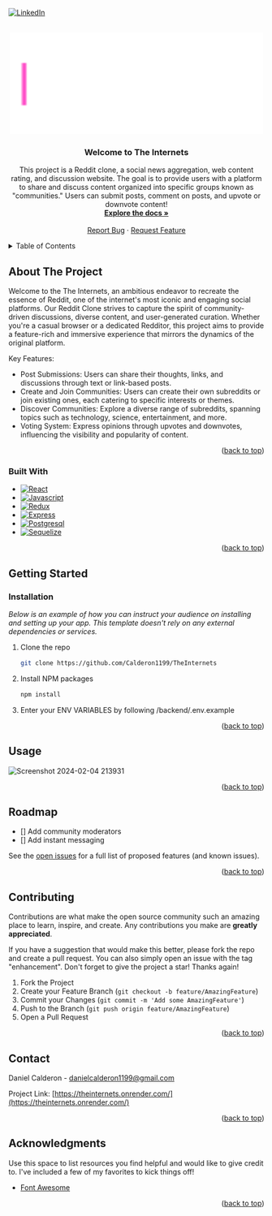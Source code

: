 <!-- Improved compatibility of back to top link: See: https://github.com/othneildrew/Best-README-Template/pull/73 -->
<a name="readme-top"></a>
<!--
*** Thanks for checking out the Best-README-Template. If you have a suggestion
*** that would make this better, please fork the repo and create a pull request
*** or simply open an issue with the tag "enhancement".
*** Don't forget to give the project a star!
*** Thanks again! Now go create something AMAZING! :D
-->



<!-- PROJECT SHIELDS -->
<!--
*** I'm using markdown "reference style" links for readability.
*** Reference links are enclosed in brackets [ ] instead of parentheses ( ).
*** See the bottom of this document for the declaration of the reference variables
*** for contributors-url, forks-url, etc. This is an optional, concise syntax you may use.
*** https://www.markdownguide.org/basic-syntax/#reference-style-links
-->

[![LinkedIn][linkedin-shield]][linkedin-url]



<!-- PROJECT LOGO -->
<br />
<div align="center">
  <a href="https://theinternets.onrender.com/">
    <img src="frontend/public/the-internets-high-resolution-logo-transparent.png" alt="Logo" height="200">
  </a>

  <h3 align="center">Welcome to The Internets</h3>

  <p align="center">
    This project is a Reddit clone, a social news aggregation, web content rating, and discussion website. The goal is to provide users with a platform to share and discuss content organized into specific groups known as "communities." Users can submit posts, comment on posts, and upvote or downvote content!
    <br />
    <a href="https://github.com/Calderon1199/TheInternets/wiki/API-Documentation"><strong>Explore the docs »</strong></a>
    <br />
    <br />
    <!-- <a href="https://github.com/othneildrew/Best-README-Template">View Demo</a> -->
    <!-- · -->
    <a href="https://github.com/Calderon1199/TheInternets/issues">Report Bug</a>
    ·
    <a href="https://github.com/Calderon1199/TheInternets/issues">Request Feature</a>
  </p>
</div>



<!-- TABLE OF CONTENTS -->
<details>
  <summary>Table of Contents</summary>
  <ol>
    <li>
      <a href="#about-the-project">About The Project</a>
      <ul>
        <li><a href="#built-with">Built With</a></li>
      </ul>
    </li>
    <li>
      <a href="#getting-started">Getting Started</a>
      <ul>
        <li><a href="#installation">Installation</a></li>
      </ul>
    </li>
    <li><a href="#usage">Usage</a></li>
    <li><a href="#roadmap">Roadmap</a></li>
    <li><a href="#contributing">Contributing</a></li>
    <li><a href="#contact">Contact</a></li>
  </ol>
</details>



<!-- ABOUT THE PROJECT -->
## About The Project


Welcome to the The Internets, an ambitious endeavor to recreate the essence of Reddit, one of the internet's most iconic and engaging social platforms. Our Reddit Clone strives to capture the spirit of community-driven discussions, diverse content, and user-generated curation. Whether you're a casual browser or a dedicated Redditor, this project aims to provide a feature-rich and immersive experience that mirrors the dynamics of the original platform.

Key Features:
* Post Submissions: Users can share their thoughts, links, and discussions through text or link-based posts.
* Create and Join Communities: Users can create their own subreddits or join existing ones, each catering to specific interests or themes.
* Discover Communities: Explore a diverse range of subreddits, spanning topics such as technology, science, entertainment, and more.
* Voting System: Express opinions through upvotes and downvotes, influencing the visibility and popularity of content.


<p align="right">(<a href="#readme-top">back to top</a>)</p>



### Built With


* [![React][React.js]][React-url]
* [![Javascript][Javascript.dev]][Javascript-url]
* [![Redux][Redux.com]][Redux-url]
* [![Express][Express.com]][Express-url]
* [![Postgresql][Postgresql.com]][Postgresql-url]
* [![Sequelize][Sequelize.com]][Sequelize-url]

<p align="right">(<a href="#readme-top">back to top</a>)</p>



<!-- GETTING STARTED -->
## Getting Started

### Installation

_Below is an example of how you can instruct your audience on installing and setting up your app. This template doesn't rely on any external dependencies or services._

1. Clone the repo
   ```sh
   git clone https://github.com/Calderon1199/TheInternets
   ```
2. Install NPM packages
   ```sh
   npm install
   ```
3. Enter your ENV VARIABLES by following /backend/.env.example

<p align="right">(<a href="#readme-top">back to top</a>)</p>



<!-- USAGE EXAMPLES -->
## Usage

<img width="1115" alt="Screenshot 2024-02-04 213931" src="https://github.com/Calderon1199/TheInternets/assets/109112847/a74154b0-cae7-4e53-83c3-2139fe3bc991">

<p align="right">(<a href="#readme-top">back to top</a>)</p>



<!-- ROADMAP -->
## Roadmap

- [] Add community moderators
- [] Add instant messaging

See the [open issues](https://github.com/othneildrew/Best-README-Template/issues) for a full list of proposed features (and known issues).

<p align="right">(<a href="#readme-top">back to top</a>)</p>



<!-- CONTRIBUTING -->
## Contributing

Contributions are what make the open source community such an amazing place to learn, inspire, and create. Any contributions you make are **greatly appreciated**.

If you have a suggestion that would make this better, please fork the repo and create a pull request. You can also simply open an issue with the tag "enhancement".
Don't forget to give the project a star! Thanks again!

1. Fork the Project
2. Create your Feature Branch (`git checkout -b feature/AmazingFeature`)
3. Commit your Changes (`git commit -m 'Add some AmazingFeature'`)
4. Push to the Branch (`git push origin feature/AmazingFeature`)
5. Open a Pull Request

<p align="right">(<a href="#readme-top">back to top</a>)</p>


<!-- CONTACT -->
## Contact

Daniel Calderon - danielcalderon1199@gmail.com

Project Link: [https://theinternets.onrender.com/](https://theinternets.onrender.com/)

<p align="right">(<a href="#readme-top">back to top</a>)</p>



<!-- ACKNOWLEDGMENTS -->
## Acknowledgments

Use this space to list resources you find helpful and would like to give credit to. I've included a few of my favorites to kick things off!

* [Font Awesome](https://fontawesome.com)

<p align="right">(<a href="#readme-top">back to top</a>)</p>



<!-- MARKDOWN LINKS & IMAGES -->
<!-- https://www.markdownguide.org/basic-syntax/#reference-style-links -->
[linkedin-shield]: https://img.shields.io/badge/-LinkedIn-black.svg?style=for-the-badge&logo=linkedin&colorB=555
[linkedin-url]: https://www.linkedin.com/in/calderon0/
[product-screenshot]: images/screenshot.png
[React.js]: https://img.shields.io/badge/React-20232A?style=for-the-badge&logo=react&logoColor=61DAFB
[React-url]: https://reactjs.org/
[Sequelize.com]: https://img.shields.io/badge/Sequelize-52B0E7?style=for-the-badge&logo=Sequelize&logoColor=white
[Sequelize-url]: https://sequelize.org/
[Javascript.dev]: https://img.shields.io/badge/Javascript-F7DF1E?style=for-the-badge&logo=JavaScript&logoColor=black
[Javascript-url]: https://www.javascript.com/
[Redux.com]: https://img.shields.io/badge/Redux-764ABC?style=for-the-badge&logo=Redux&logoColor=black
[Redux-url]: https://redux.js.org/
[Express.com]: https://img.shields.io/badge/Express-000000?style=for-the-badge&logo=Express&logoColor=white
[Express-url]: https://expressjs.com/
[Postgresql.com]: https://img.shields.io/badge/Postgresql-4169E1?style=for-the-badge&logo=Postgresql&logoColor=white
[Postgresql-url]: https://www.postgresql.org/
